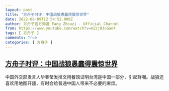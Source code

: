 ```yaml
---
layout: post
title: "方舟子时评：中国战狼愚蠢得震惊世界"
date: 2022-08-09T12:54:52.000Z
author: 方舟子官方频道 Fang Zhouzi - Official Channel
from: https://www.youtube.com/watch?v=mZzj0JoGao4
tags: [ 方舟子 ]
comments: True
categories: [ 方舟子 ]
---
```

<!--1660049692000-->
[方舟子时评：中国战狼愚蠢得震惊世界](https://www.youtube.com/watch?v=mZzj0JoGao4)
------

<div>
中国外交部发言人华春莹发推文用餐馆证明台湾是中国一部分，引起群嘲。战狼还喜欢用地图开疆，有时会给普通中国人带来不必要的麻烦。
</div>
